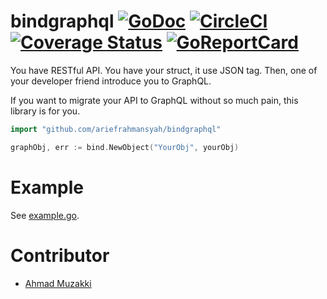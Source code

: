 # bindgraphql [![GoDoc](http://img.shields.io/badge/go-documentation-blue.svg?style=flat-square)](https://godoc.org/github.com/ariefrahmansyah/bindgraphql) [![CircleCI](https://circleci.com/gh/ariefrahmansyah/bindgraphql/tree/master.png?style=shield)](https://circleci.com/gh/ariefrahmansyah/bindgraphql/tree/master) [![Coverage Status](https://coveralls.io/repos/github/ariefrahmansyah/bindgraphql/badge.svg?branch=master)](https://coveralls.io/github/ariefrahmansyah/bindgraphql?branch=master) [![GoReportCard](https://goreportcard.com/badge/github.com/ariefrahmansyah/bindgraphql)](https://goreportcard.com/report/github.com/ariefrahmansyah/bindgraphql)

You have RESTful API. You have your struct, it use JSON tag. Then, one of your developer friend introduce you to GraphQL.

If you want to migrate your API to GraphQL without so much pain, this library is for you.

```go
import "github.com/ariefrahmansyah/bindgraphql"

graphObj, err := bind.NewObject("YourObj", yourObj)
```

# Example
See [example.go](https://github.com/ariefrahmansyah/bindgraphql/blob/master/example/example.go).

# Contributor
* [Ahmad Muzakki](https://gist.github.com/ahmadmuzakki29/73fc1e21bf7ae087a9ac53299032f09c)
